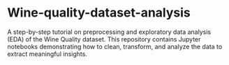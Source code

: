 # Wine-quality-dataset-analysis
A step-by-step tutorial on preprocessing and exploratory data analysis (EDA) of the Wine Quality dataset. This repository contains Jupyter notebooks demonstrating how to clean, transform, and analyze the data to extract meaningful insights.
